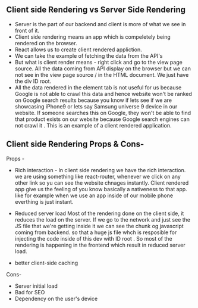 Client side Rendering vs Server Side Rendering
------------------------------------------------

* Server is the part of our backend and client is more of what we see in front of it.
* Client side rendering means an app which is compeletely being rendered on the browser.
* React allows us to create client rendered appliction.
* We can take the example of fetching the data from the API's
* But what is client render means - right click and go to the view page source. All the data coming from API display on the browser but we can not see in the view page source / in the HTML document. We just have the div ID root.
* All the data rendered in the element tab is not useful for us because Google is not able to crawl this data and hence website won't be ranked on Google search results because you know if lets see if we are showcasing iPhone9 or lets say Samsung universe 9 device in our website. If someone searches this on Google, they won't be able to find that product exists on our website because Google search engines can not crawl it . This is an example of a client rendered application.

Client side Rendering Props & Cons-
------------------------------------
Props - 
* Rich interaction - In client side rendering we have the rich interaction. we are using something like react-router, whenever we click on any other link so yu can see the website chnages instantly. Client rendered app give us the feeling of you know basically a nativeness to that app. 
like for example when we use an app inside of our mobile phone everthing is just instant.

* Reduced server load
Most of the rendering done on the client side, it reduces the load on the server. 
If we go to the network and just see the JS file that we're getting inside it we can see the chunk og javascript coming from backend. so that a huge js file whch is resposible for injecting the code inside of this dev with ID root . So most of the rendering is happening in the frontend which result in reduced server load.

* better client-side caching

Cons-
* Server initial load
* Bad for SEO
* Dependency on the user's device



